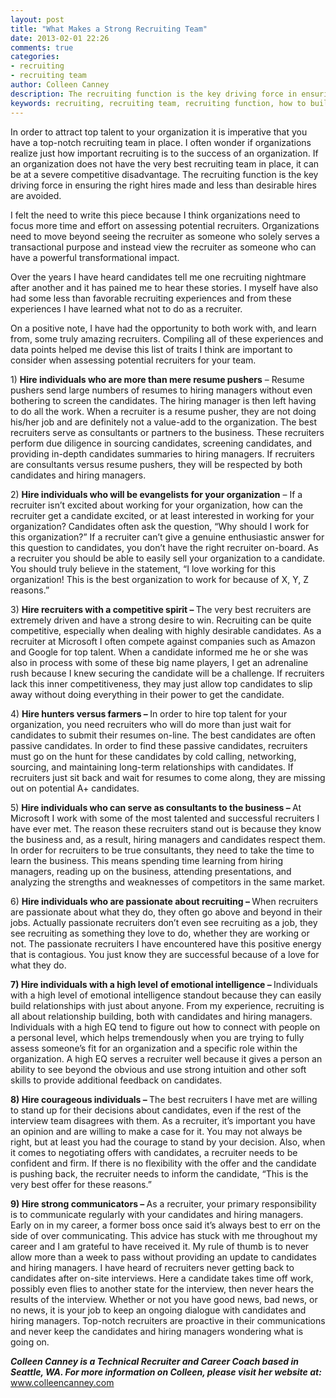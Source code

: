 ```yaml
---
layout: post
title: "What Makes a Strong Recruiting Team"
date: 2013-02-01 22:26
comments: true
categories:
- recruiting
- recruiting team
author: Colleen Canney
description: The recruiting function is the key driving force in ensuring the right hires made and less than desirable hires are avoided.
keywords: recruiting, recruiting team, recruiting function, how to build a top-notch recruiting team, recruiter, hiring manager, candidate, Microsoft technical recruiter
---
```

<p>In order to attract top talent to your organization it is imperative that you have a top-notch recruiting team in place. I often wonder if organizations realize just how important recruiting is to the success of an organization. If an organization does not have the very best recruiting team in place, it can be at a severe competitive disadvantage. The recruiting function is the key driving force in ensuring the right hires made and less than desirable hires are avoided.</p><!--More-->
<p>I felt the need to write this piece because I think organizations need to focus more time and effort on assessing potential recruiters. Organizations need to move beyond seeing the recruiter as someone who solely serves a transactional purpose and instead view the recruiter as someone who can have a powerful transformational impact.</p>
<p>Over the years I have heard candidates tell me one recruiting nightmare after another and it has pained me to hear these stories.  I myself have also had some less than favorable recruiting experiences and from these experiences I have learned what not to do as a recruiter.</p>
<p>On a positive note, I have had the opportunity to both work with, and learn from, some truly amazing recruiters. Compiling all of these experiences and data points helped me devise this list of traits I think are important to consider when assessing potential recruiters for your team.</p>
<p>1)      <strong>Hire individuals who are more than mere resume pushers</strong> – Resume pushers send large numbers of resumes to hiring managers without even bothering to screen the candidates. The hiring manager is then left having to do all the work. When a recruiter is a resume pusher, they are not doing his/her job and are definitely not a value-add to the organization. The best recruiters serve as consultants or partners to the business. These recruiters perform due diligence in sourcing candidates, screening candidates, and providing in-depth candidates summaries to hiring managers. If recruiters are consultants versus resume pushers, they will be respected by both candidates and hiring managers.</p>
<p>2)      <strong>Hire individuals who will be evangelists for your organization</strong> – If a recruiter isn’t excited about working for your organization, how can the recruiter get a candidate excited, or at least interested in working for your organization? Candidates often ask the question, “Why should I work for this organization?” If a recruiter can’t give a genuine enthusiastic answer for this question to candidates, you don’t have the right recruiter on-board. As a recruiter you should be able to easily sell your organization to a candidate. You should truly believe in the statement, “I love working for this organization! This is the best organization to work for because of X, Y, Z reasons.”</p>
<p>3)      <strong>Hire recruiters with a competitive spirit – </strong>The very best recruiters are extremely driven and have a strong desire to win. Recruiting can be quite competitive, especially when dealing with highly desirable candidates. As a recruiter at Microsoft I often compete against companies such as Amazon and Google for top talent. When a candidate informed me he or she was also in process with some of these big name players, I get an adrenaline rush because I knew securing the candidate will be a challenge. If recruiters lack this inner competitiveness, they may just allow top candidates to slip away without doing everything in their power to get the candidate.</p>
<p>4)      <strong>Hire hunters versus farmers – </strong>In order to hire top talent for your organization, you need recruiters who will do more than just wait for candidates to submit their resumes on-line. The best candidates are often passive candidates. In order to find these passive candidates, recruiters must go on the hunt for these candidates by cold calling, networking, sourcing, and maintaining long-term relationships with candidates. If recruiters just sit back and wait for resumes to come along, they are missing out on potential A+ candidates.</p>
<p>5)      <strong>Hire individuals who can serve as consultants to the business – </strong>At Microsoft I work with some of the most talented and successful recruiters I have ever met. The reason these recruiters stand out is because they know the business and, as a result, hiring managers and candidates respect them. In order for recruiters to be true consultants, they need to take the time to learn the business. This means spending time learning from hiring managers, reading up on the business, attending presentations, and analyzing the strengths and weaknesses of competitors in the same market.</p>
<p>6)      <strong>Hire individuals who are passionate about recruiting – </strong>When recruiters are passionate about what they do, they often go above and beyond in their jobs. Actually passionate recruiters don’t even see recruiting as a job, they see recruiting as something they love to do, whether they are working or not. The passionate recruiters I have encountered have this positive energy that is contagious. You just know they are successful because of a love for what they do.</p>
<p><strong>7)      </strong><strong>Hire individuals with a high level of emotional intelligence – </strong>Individuals with a high level of emotional intelligence standout because they can easily build relationships with just about anyone. From my experience, recruiting is all about relationship building, both with candidates and hiring managers. Individuals with a high EQ tend to figure out how to connect with people on a personal level, which helps tremendously when you are trying to fully assess someone’s fit for an organization and a specific role within the organization. A high EQ serves a recruiter well because it gives a person an ability to see beyond the obvious and use strong intuition and other soft skills to provide additional feedback on candidates.<strong></strong></p>
<p><strong> </strong><strong>8)      </strong><strong>Hire courageous individuals – </strong>The best recruiters I have met are willing to stand up for their decisions about candidates, even if the rest of the interview team disagrees with them. As a recruiter, it’s important you have an opinion and are willing to make a case for it. You may not always be right, but at least you had the courage to stand by your decision. Also, when it comes to negotiating offers with candidates, a recruiter needs to be confident and firm. If there is no flexibility with the offer and the candidate is pushing back, the recruiter needs to inform the candidate, “This is the very best offer for these reasons.” <strong></strong></p>
<p><strong> 9</strong><strong>) Hire strong communicators – </strong>As a recruiter, your primary responsibility is to communicate regularly with your candidates and hiring managers. Early on in my career, a former boss once said it’s always best to err on the side of over communicating. This advice has stuck with me throughout my career and I am grateful to have received it. My rule of thumb is to never allow more than a week to pass without providing an update to candidates and hiring managers. I have heard of recruiters never getting back to candidates after on-site interviews. Here a candidate takes time off work, possibly even flies to another state for the interview, then never hears the results of the interview. Whether or not you have good news, bad news, or no news, it is your job to keep an ongoing dialogue with candidates and hiring managers. Top-notch recruiters are proactive in their communications and never keep the candidates and hiring managers wondering what is going on.</p>

<p><strong><em> Colleen Canney is a Technical Recruiter and Career Coach based in Seattle, WA. For more information on Colleen, please visit her website at: </em></strong><a href="http://www.colleencanney.com">www.colleencanney.com</a>
